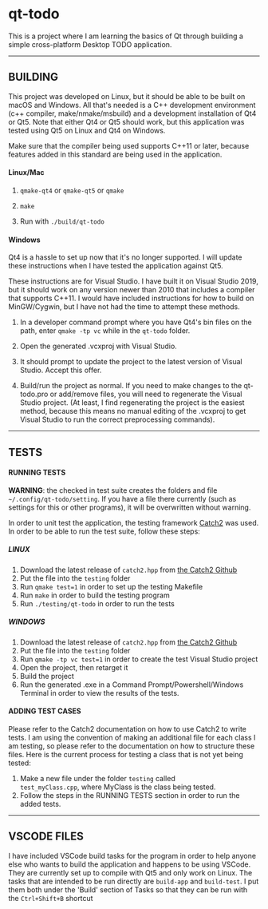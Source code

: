 # qt-todo

This is a project where I am learning the basics of Qt through building a
simple cross-platform Desktop TODO application.

---

## BUILDING

This project was developed on Linux, but it should be able to be built on macOS and
Windows. All that's needed is a C++ development environment (c++ compiler,
make/nmake/msbuild) and a development installation of Qt4 or Qt5. Note that either
Qt4 or Qt5 should work, but this application was tested using Qt5 on Linux and Qt4 on
Windows.

Make sure that the compiler being used supports C++11 or later, because features
added in this standard are being used in the application.

#### Linux/Mac

1. `qmake-qt4` or `qmake-qt5` or `qmake`

2. `make`

3. Run with `./build/qt-todo`

#### Windows

Qt4 is a hassle to set up now that it's no longer supported. I will update
these instructions when I have tested the application against Qt5.

These instructions are for Visual Studio. I have built it on Visual Studio 2019, but
it should work on any version newer than 2010 that includes a compiler that supports
C++11. I would have included instructions for how to build on MinGW/Cygwin, but I
have not had the time to attempt these methods.

1. In a developer command prompt where you have Qt4's bin files on the path,
   enter `qmake -tp vc` while in the `qt-todo` folder.

2. Open the generated .vcxproj with Visual Studio.

3. It should prompt to update the project to the latest version of Visual Studio.
   Accept this offer.

4. Build/run the project as normal. If you need to make changes to the qt-todo.pro
   or add/remove files, you will need to regenerate the Visual Studio project.
   (At least, I find regenerating the project is the easiest method, because this
   means no manual editing of the .vcxproj to get Visual Studio to run the
   correct preprocessing commands).

---

## TESTS

#### RUNNING TESTS

__WARNING__: the checked in test suite creates the folders and file
`~/.config/qt-todo/setting`. If you have a file there currently
(such as settings for this or other programs), it will be overwritten
without warning.

In order to unit test the application, the testing framework 
[Catch2](https://github.com/catchorg/Catch2) was used. In order to be able to
run the test suite, follow these steps:

##### LINUX

1. Download the latest release of `catch2.hpp` from
    [the Catch2 Github](https://github.com/catchorg/Catch2/releases)
2. Put the file into the `testing` folder
3. Run `qmake test=1` in order to set up the testing Makefile
4. Run `make` in order to build the testing program
5. Run `./testing/qt-todo` in order to run the tests

##### WINDOWS

1. Download the latest release of `catch2.hpp` from
    [the Catch2 Github](https://github.com/catchorg/Catch2/releases)
2. Put the file into the `testing` folder
3. Run `qmake -tp vc test=1` in order to create the test Visual Studio project
4. Open the project, then retarget it
5. Build the project
6. Run the generated .exe in a Command Prompt/Powershell/Windows Terminal in
   order to view the results of the tests.

#### ADDING TEST CASES

Please refer to the Catch2 documentation on how to use Catch2 to write tests.
I am using the convention of making an additional file for each class I am
testing, so please refer to the documentation on how to structure these files.
Here is the current process for testing a class that is not yet being tested:

1. Make a new file under the folder `testing` called        
    `test_myClass.cpp`, where MyClass is the class being tested.
2. Follow the steps in the RUNNING TESTS section in order to run the added
    tests.

---

## VSCODE FILES

I have included VSCode build tasks for the program in order to help anyone else
who wants to build the application and happens to be using VSCode. They are
currently set up to compile with Qt5 and only work on Linux. The
tasks that are intended to be run directly are `build-app` and `build-test`. I
put them both under the 'Build' section of Tasks so that they can be run with
the `Ctrl+Shift+B` shortcut
